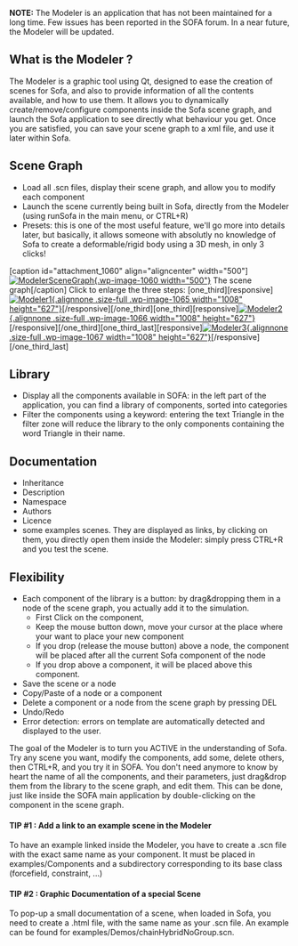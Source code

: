 **NOTE:** The Modeler is an application that has not been maintained for a long time. Few issues has been reported in the SOFA forum. In a near future, the Modeler will be updated. 

What is the Modeler ?
---------------------

The Modeler is a graphic tool using Qt, designed to ease the creation of
scenes for Sofa, and also to provide information of all the contents
available, and how to use them. It allows you to dynamically
create/remove/configure components inside the Sofa scene graph, and
launch the Sofa application to see directly what behaviour you get. Once
you are satisfied, you can save your scene graph to a xml file, and use
it later within Sofa.

Scene Graph
-----------

-   Load all .scn files, display their scene graph, and allow you to
    modify each component
-   Launch the scene currently being built in Sofa, directly from the
    Modeler (using runSofa in the main menu, or CTRL+R)
-   Presets: this is one of the most useful feature, we'll go more into
    details later, but basically, it allows someone with absolutly no
    knowledge of Sofa to create a deformable/rigid body using a 3D mesh,
    in only 3 clicks!

\[caption id="attachment\_1060" align="aligncenter"
width="500"\][![ModelerSceneGraph](https://www.sofa-framework.org/wp-content/uploads/2014/11/ModelerSceneGraph1.png){.wp-image-1060
width="500"}](https://www.sofa-framework.org/wp-content/uploads/2014/11/ModelerSceneGraph1.png)
The scene graph\[/caption\] Click to enlarge the three steps:
\[one\_third\]\[responsive\][![Modeler1](https://www.sofa-framework.org/wp-content/uploads/2014/11/Modeler11.png){.alignnone
.size-full .wp-image-1065 width="1008"
height="627"}](https://www.sofa-framework.org/wp-content/uploads/2014/11/Modeler11.png)\[/responsive\]\[/one\_third\]\[one\_third\]\[responsive\][![Modeler2](https://www.sofa-framework.org/wp-content/uploads/2014/11/Modeler21.png){.alignnone
.size-full .wp-image-1066 width="1008"
height="627"}](https://www.sofa-framework.org/wp-content/uploads/2014/11/Modeler21.png)\[/responsive\]\[/one\_third\]\[one\_third\_last\]\[responsive\][![Modeler3](https://www.sofa-framework.org/wp-content/uploads/2014/11/Modeler3.png){.alignnone
.size-full .wp-image-1067 width="1008"
height="627"}](https://www.sofa-framework.org/wp-content/uploads/2014/11/Modeler3.png)\[/responsive\]\[/one\_third\_last\]

Library
-------

-   Display all the components available in SOFA: in the left part of
    the application, you can find a library of components, sorted into
    categories
-   Filter the components using a keyword: entering the text Triangle in
    the filter zone will reduce the library to the only components
    containing the word Triangle in their name.

Documentation
-------------

-   Inheritance
-   Description
-   Namespace
-   Authors
-   Licence
-   some examples scenes. They are displayed as links, by clicking on
    them, you directly open them inside the Modeler: simply press CTRL+R
    and you test the scene.

Flexibility
-----------

-   Each component of the library is a button: by drag&dropping them in
    a node of the scene graph, you actually add it to the simulation.
    -   First Click on the component,
    -   Keep the mouse button down, move your cursor at the place where
        your want to place your new component
    -   If you drop (release the mouse button) above a node, the
        component will be placed after all the current Sofa component of
        the node
    -   If you drop above a component, it will be placed above
        this component.
-   Save the scene or a node
-   Copy/Paste of a node or a component
-   Delete a component or a node from the scene graph by pressing DEL
-   Undo/Redo
-   Error detection: errors on template are automatically detected and
    displayed to the user.

The goal of the Modeler is to turn you ACTIVE in the understanding of
Sofa. Try any scene you want, modify the components, add some, delete
others, then CTRL+R, and you try it in SOFA. You don't need anymore to
know by heart the name of all the components, and their parameters, just
drag&drop them from the library to the scene graph, and edit them. This
can be done, just like inside the SOFA main application by
double-clicking on the component in the scene graph.

#### TIP \#1 : Add a link to an example scene in the Modeler

To have an example linked inside the Modeler, you have to create a .scn
file with the exact same name as your component. It must be placed in
examples/Components and a subdirectory corresponding to its base class
(forcefield, constraint, ...)

#### TIP \#2 : Graphic Documentation of a special Scene

To pop-up a small documentation of a scene, when loaded in Sofa, you
need to create a .html file, with the same name as your .scn file. An
example can be found for examples/Demos/chainHybridNoGroup.scn.
